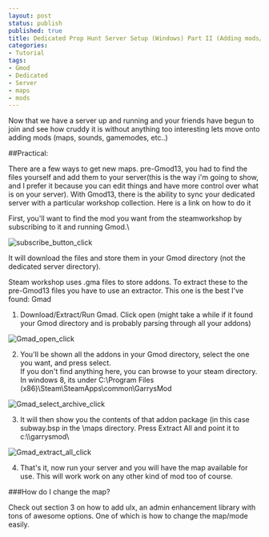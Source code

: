 ```yaml
---
layout: post
status: publish
published: true
title: Dedicated Prop Hunt Server Setup (Windows) Part II (Adding mods/maps)
categories:
- Tutorial
tags:
- Gmod
- Dedicated
- Server
- maps
- mods
---
```

Now that we have a server up and running and your friends have begun to
join and see how cruddy it is without anything too interesting lets move
onto adding mods (maps, sounds, gamemodes, etc..)

##Practical:

There are a few ways to get new maps. pre-Gmod13, you had to find the
files yourself and add them to your server(this is the way i'm going to
show, and I prefer it because you can edit things and have more control
over what is on your server). With Gmod13, there is the ability to sync
your dedicated server with a particular workshop collection. Here is a
link on how to do it 

First, you'll want to find the mod you want from the steamworkshop by
subscribing to it and running Gmod.\

![subscribe\_button\_click](http://www.objectivetruth.ca/wp-content/uploads/2014/03/subscribe_button_click.png)

It will download the files and store them in your Gmod directory (not
the dedicated server directory).

Steam workshop uses .gma files to store addons. To extract these to the
pre-Gmod13 files you have to use an extractor. This one is the best I've
found: Gmad

1. Download/Extract/Run Gmad. Click open (might take a while if it
found your Gmod directory and is probably parsing through all your
addons)

![Gmad\_open\_click](http://www.objectivetruth.ca/wp-content/uploads/2014/03/Gmad_open_click.png)

2. You'll be shown all the addons in your Gmod directory, select the
one you want, and press select.\
 If you don't find anything here, you can browse to your steam
directory. In windows 8, its under C:\\Program Files
(x86)\\Steam\\SteamApps\\common\\GarrysMod

![Gmad\_select\_archive\_click](http://www.objectivetruth.ca/wp-content/uploads/2014/03/Gmad_select_archive_click.png)

3. It will then show you the contents of that addon package (in this
case subway.bsp in the \\maps directory. Press Extract All and point it
to c:\\\\garrysmod\\

![Gmad\_extract\_all\_click](http://www.objectivetruth.ca/wp-content/uploads/2014/03/Gmad_extract_all_click.png)

4. That's it, now run your server and you will have the map available
for use. This will work work on any other kind of mod too of course.

###How do I change the map?

 Check out section 3 on how to add ulx, an admin enhancement
library with tons of awesome options. One of which is how to change the
map/mode easily.
